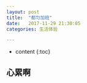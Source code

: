 ```yaml
---
layout: post
title:  "都匀加班"
date:   2017-11-29 21:30:05
categories: 生活体验

---
```


* content
{:toc}


## 心累啊
